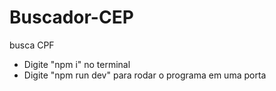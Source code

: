 # Buscador-CEP
busca CPF
- Digite "npm i" no terminal
- Digite "npm run dev" para rodar o programa em uma porta

